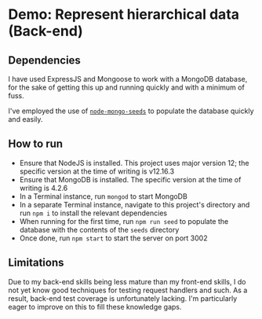 # Demo: Represent hierarchical data (Back-end)

## Dependencies

I have used ExpressJS and Mongoose to work with a MongoDB database,
for the sake of getting this up and running quickly and with a minimum of fuss.

I've employed the use of [`node-mongo-seeds`](https://github.com/toymachiner62/node-mongo-seeds)
to populate the database quickly and easily.

## How to run

- Ensure that NodeJS is installed. This project uses major version 12; the specific version at the time of writing is v12.16.3
- Ensure that MongoDB is installed. The specific version at the time of writing is 4.2.6
- In a Terminal instance, run `mongod` to start MongoDB
- In a separate Terminal instance, navigate to this project's directory and run `npm i` to install the relevant dependencies
- When running for the first time, run `npm run seed` to populate the database with the contents of the `seeds` directory
- Once done, run `npm start` to start the server on port 3002

## Limitations

Due to my back-end skills being less mature than my front-end skills,
I do not yet know good techniques for testing request handlers and such.
As a result, back-end test coverage is unfortunately lacking.
I'm particularly eager to improve on this to fill these knowledge gaps.
